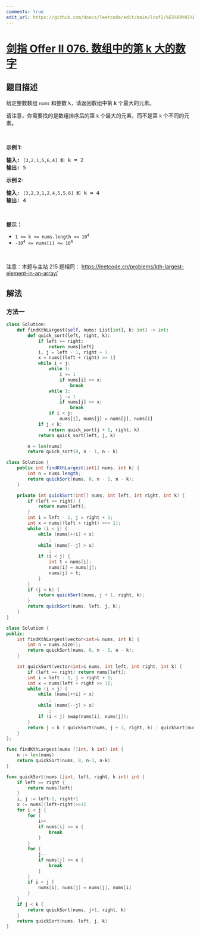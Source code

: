 ```yaml
---
comments: true
edit_url: https://github.com/doocs/leetcode/edit/main/lcof2/%E5%89%91%E6%8C%87%20Offer%20II%20076.%20%E6%95%B0%E7%BB%84%E4%B8%AD%E7%9A%84%E7%AC%AC%20k%20%E5%A4%A7%E7%9A%84%E6%95%B0%E5%AD%97/README.md
---
```


<!-- problem:start -->

# [剑指 Offer II 076. 数组中的第 k 大的数字](https://leetcode.cn/problems/xx4gT2)

## 题目描述

<!-- description:start -->

<p>给定整数数组 <code>nums</code> 和整数 <code>k</code>，请返回数组中第 <code><strong>k</strong></code> 个最大的元素。</p>

<p>请注意，你需要找的是数组排序后的第 <code>k</code> 个最大的元素，而不是第 <code>k</code> 个不同的元素。</p>

<p>&nbsp;</p>

<p><strong>示例 1:</strong></p>

<pre>
<strong>输入:</strong> <code>[3,2,1,5,6,4] 和</code> k = 2
<strong>输出:</strong> 5
</pre>

<p><strong>示例&nbsp;2:</strong></p>

<pre>
<strong>输入:</strong> <code>[3,2,3,1,2,4,5,5,6] 和</code> k = 4
<strong>输出:</strong> 4</pre>

<p>&nbsp;</p>

<p><strong>提示： </strong></p>

<ul>
	<li><code>1 &lt;= k &lt;= nums.length &lt;= 10<sup>4</sup></code></li>
	<li><code>-10<sup>4</sup>&nbsp;&lt;= nums[i] &lt;= 10<sup>4</sup></code></li>
</ul>

<p>&nbsp;</p>

<p><meta charset="UTF-8" />注意：本题与主站 215&nbsp;题相同：&nbsp;<a href="https://leetcode.cn/problems/kth-largest-element-in-an-array/">https://leetcode.cn/problems/kth-largest-element-in-an-array/</a></p>

<!-- description:end -->

## 解法

<!-- solution:start -->

### 方法一

<!-- tabs:start -->

```python
class Solution:
    def findKthLargest(self, nums: List[int], k: int) -> int:
        def quick_sort(left, right, k):
            if left == right:
                return nums[left]
            i, j = left - 1, right + 1
            x = nums[(left + right) >> 1]
            while i < j:
                while 1:
                    i += 1
                    if nums[i] >= x:
                        break
                while 1:
                    j -= 1
                    if nums[j] <= x:
                        break
                if i < j:
                    nums[i], nums[j] = nums[j], nums[i]
            if j < k:
                return quick_sort(j + 1, right, k)
            return quick_sort(left, j, k)

        n = len(nums)
        return quick_sort(0, n - 1, n - k)
```

```java
class Solution {
    public int findKthLargest(int[] nums, int k) {
        int n = nums.length;
        return quickSort(nums, 0, n - 1, n - k);
    }

    private int quickSort(int[] nums, int left, int right, int k) {
        if (left == right) {
            return nums[left];
        }
        int i = left - 1, j = right + 1;
        int x = nums[(left + right) >>> 1];
        while (i < j) {
            while (nums[++i] < x)
                ;
            while (nums[--j] > x)
                ;
            if (i < j) {
                int t = nums[i];
                nums[i] = nums[j];
                nums[j] = t;
            }
        }
        if (j < k) {
            return quickSort(nums, j + 1, right, k);
        }
        return quickSort(nums, left, j, k);
    }
}
```

```cpp
class Solution {
public:
    int findKthLargest(vector<int>& nums, int k) {
        int n = nums.size();
        return quickSort(nums, 0, n - 1, n - k);
    }

    int quickSort(vector<int>& nums, int left, int right, int k) {
        if (left == right) return nums[left];
        int i = left - 1, j = right + 1;
        int x = nums[left + right >> 1];
        while (i < j) {
            while (nums[++i] < x)
                ;
            while (nums[--j] > x)
                ;
            if (i < j) swap(nums[i], nums[j]);
        }
        return j < k ? quickSort(nums, j + 1, right, k) : quickSort(nums, left, j, k);
    }
};
```

```go
func findKthLargest(nums []int, k int) int {
	n := len(nums)
	return quickSort(nums, 0, n-1, n-k)
}

func quickSort(nums []int, left, right, k int) int {
	if left == right {
		return nums[left]
	}
	i, j := left-1, right+1
	x := nums[(left+right)>>1]
	for i < j {
		for {
			i++
			if nums[i] >= x {
				break
			}
		}
		for {
			j--
			if nums[j] <= x {
				break
			}
		}
		if i < j {
			nums[i], nums[j] = nums[j], nums[i]
		}
	}
	if j < k {
		return quickSort(nums, j+1, right, k)
	}
	return quickSort(nums, left, j, k)
}
```

<!-- tabs:end -->

<!-- solution:end -->

<!-- problem:end -->
